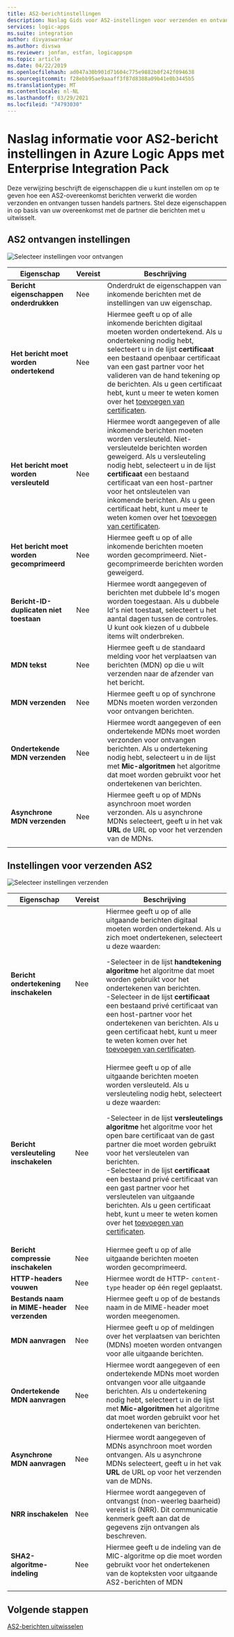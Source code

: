 ```yaml
---
title: AS2-berichtinstellingen
description: Naslag Gids voor AS2-instellingen voor verzenden en ontvangen in Azure Logic Apps met Enterprise Integration Pack
services: logic-apps
ms.suite: integration
author: divyaswarnkar
ms.author: divswa
ms.reviewer: jonfan, estfan, logicappspm
ms.topic: article
ms.date: 04/22/2019
ms.openlocfilehash: ad047a30b901d71604c775e9882b0f242f094638
ms.sourcegitcommit: f28ebb95ae9aaaff3f87d8388a09b41e0b3445b5
ms.translationtype: MT
ms.contentlocale: nl-NL
ms.lasthandoff: 03/29/2021
ms.locfileid: "74793030"
---
```

# <a name="reference-for-as2-message-settings-in-azure-logic-apps-with-enterprise-integration-pack"></a>Naslag informatie voor AS2-bericht instellingen in Azure Logic Apps met Enterprise Integration Pack

Deze verwijzing beschrijft de eigenschappen die u kunt instellen om op te geven hoe een AS2-overeenkomst berichten verwerkt die worden verzonden en ontvangen tussen handels partners. Stel deze eigenschappen in op basis van uw overeenkomst met de partner die berichten met u uitwisselt.

<a name="AS2-incoming-messages"></a>

## <a name="as2-receive-settings"></a>AS2 ontvangen instellingen

![Selecteer instellingen voor ontvangen](./media/logic-apps-enterprise-integration-as2-message-settings/receive-settings.png)

| Eigenschap | Vereist | Beschrijving |
|----------|----------|-------------|
| **Bericht eigenschappen onderdrukken** | Nee | Onderdrukt de eigenschappen van inkomende berichten met de instellingen van uw eigenschap. |
| **Het bericht moet worden ondertekend** | Nee | Hiermee geeft u op of alle inkomende berichten digitaal moeten worden ondertekend. Als u ondertekening nodig hebt, selecteert u in de lijst **certificaat** een bestaand openbaar certificaat van een gast partner voor het valideren van de hand tekening op de berichten. Als u geen certificaat hebt, kunt u meer te weten komen over het [toevoegen van certificaten](../logic-apps/logic-apps-enterprise-integration-certificates.md). |
| **Het bericht moet worden versleuteld** | Nee | Hiermee wordt aangegeven of alle inkomende berichten moeten worden versleuteld. Niet-versleutelde berichten worden geweigerd. Als u versleuteling nodig hebt, selecteert u in de lijst **certificaat** een bestaand certificaat van een host-partner voor het ontsleutelen van inkomende berichten. Als u geen certificaat hebt, kunt u meer te weten komen over het [toevoegen van certificaten](../logic-apps/logic-apps-enterprise-integration-certificates.md). |
| **Het bericht moet worden gecomprimeerd** | Nee | Hiermee geeft u op of alle inkomende berichten moeten worden gecomprimeerd. Niet-gecomprimeerde berichten worden geweigerd. |
| **Bericht-ID-duplicaten niet toestaan** | Nee | Hiermee wordt aangegeven of berichten met dubbele Id's mogen worden toegestaan. Als u dubbele Id's niet toestaat, selecteert u het aantal dagen tussen de controles. U kunt ook kiezen of u dubbele items wilt onderbreken. |
| **MDN tekst** | Nee | Hiermee geeft u de standaard melding voor het verplaatsen van berichten (MDN) op die u wilt verzenden naar de afzender van het bericht. |
| **MDN verzenden** | Nee | Hiermee geeft u op of synchrone MDNs moeten worden verzonden voor ontvangen berichten.  |
| **Ondertekende MDN verzenden** | Nee | Hiermee wordt aangegeven of een ondertekende MDNs moet worden verzonden voor ontvangen berichten. Als u ondertekening nodig hebt, selecteert u in de lijst met **Mic-algoritmen** het algoritme dat moet worden gebruikt voor het ondertekenen van berichten. |
| **Asynchrone MDN verzenden** | Nee | Hiermee geeft u op of MDNs asynchroon moet worden verzonden. Als u asynchrone MDNs selecteert, geeft u in het vak **URL** de URL op voor het verzenden van de MDNs. |
||||

<a name="AS2-outgoing-messages"></a>

## <a name="as2-send-settings"></a>Instellingen voor verzenden AS2

![Selecteer instellingen verzenden](./media/logic-apps-enterprise-integration-as2-message-settings/send-settings.png)

| Eigenschap | Vereist | Beschrijving |
|----------|----------|-------------|
| **Bericht ondertekening inschakelen** | Nee | Hiermee geeft u op of alle uitgaande berichten digitaal moeten worden ondertekend. Als u zich moet ondertekenen, selecteert u deze waarden: <p>-Selecteer in de lijst **handtekening algoritme** het algoritme dat moet worden gebruikt voor het ondertekenen van berichten. <br>-Selecteer in de lijst **certificaat** een bestaand privé certificaat van een host-partner voor het ondertekenen van berichten. Als u geen certificaat hebt, kunt u meer te weten komen over het [toevoegen van certificaten](../logic-apps/logic-apps-enterprise-integration-certificates.md). |
| **Bericht versleuteling inschakelen** | Nee | Hiermee geeft u op of alle uitgaande berichten moeten worden versleuteld. Als u versleuteling nodig hebt, selecteert u deze waarden: <p>-Selecteer in de lijst **versleutelings algoritme** het algoritme voor het open bare certificaat van de gast partner die moet worden gebruikt voor het versleutelen van berichten. <br>-Selecteer in de lijst **certificaat** een bestaand privé certificaat van een gast partner voor het versleutelen van uitgaande berichten. Als u geen certificaat hebt, kunt u meer te weten komen over het [toevoegen van certificaten](../logic-apps/logic-apps-enterprise-integration-certificates.md). |
| **Bericht compressie inschakelen** | Nee | Hiermee geeft u op of alle uitgaande berichten moeten worden gecomprimeerd. |
| **HTTP-headers vouwen** | Nee | Hiermee wordt de HTTP- `content-type` header op één regel geplaatst. |
| **Bestands naam in MIME-header verzenden** | Nee | Hiermee geeft u op of de bestands naam in de MIME-header moet worden meegenomen. |
| **MDN aanvragen** | Nee | Hiermee geeft u op of meldingen over het verplaatsen van berichten (MDNs) moeten worden ontvangen voor alle uitgaande berichten. |
| **Ondertekende MDN aanvragen** | Nee | Hiermee wordt aangegeven of een ondertekende MDNs moet worden ontvangen voor alle uitgaande berichten. Als u ondertekening nodig hebt, selecteert u in de lijst met **Mic-algoritmen** het algoritme dat moet worden gebruikt voor het ondertekenen van berichten. |
| **Asynchrone MDN aanvragen** | Nee | Hiermee wordt aangegeven of MDNs asynchroon moet worden ontvangen. Als u asynchrone MDNs selecteert, geeft u in het vak **URL** de URL op voor het verzenden van de MDNs. |
| **NRR inschakelen** | Nee | Hiermee wordt aangegeven of ontvangst (non-weerleg baarheid) vereist is (NRR). Dit communicatie kenmerk geeft aan dat de gegevens zijn ontvangen als beschreven. |
| **SHA2-algoritme-indeling** | Nee | Hiermee geeft u de indeling van de MIC-algoritme op die moet worden gebruikt voor het ondertekenen van de kopteksten voor uitgaande AS2-berichten of MDN |
||||

## <a name="next-steps"></a>Volgende stappen

[AS2-berichten uitwisselen](../logic-apps/logic-apps-enterprise-integration-as2.md)
